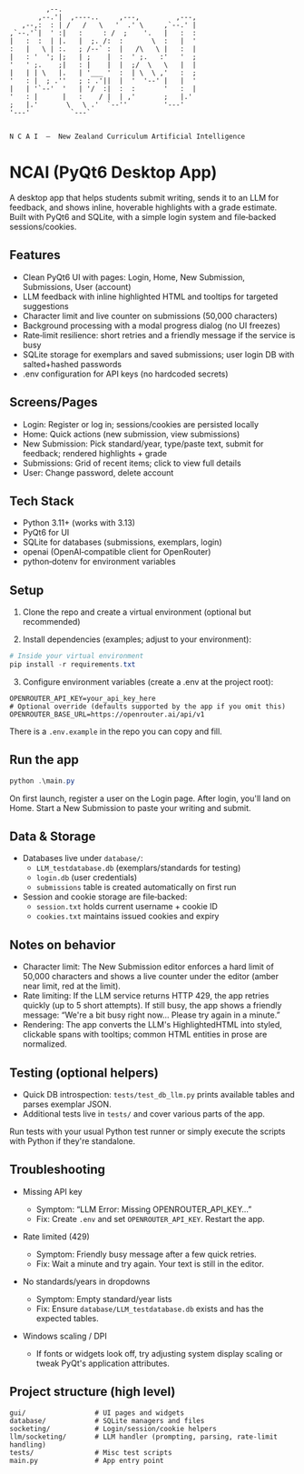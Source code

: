 ```
                                               
         ,--.                                  
       ,--.'|  ,----..     ,---,         ,---, 
   ,--,:  : | /   /   \   '  .' \     ,`--.' | 
,`--.'`|  ' :|   :     : /  ;    '.   |   :  : 
|   :  :  | |.   |  ;. /:  :       \  :   |  ' 
:   |   \ | :.   ; /--` :  |   /\   \ |   :  | 
|   : '  '; |;   | ;    |  :  ' ;.   :'   '  ; 
'   ' ;.    ;|   : |    |  |  ;/  \   \   |  | 
|   | | \   |.   | '___ '  :  | \  \ ,'   :  ; 
'   : |  ; .''   ; : .'||  |  '  '--' |   |  ' 
|   | '`--'  '   | '/  :|  :  :       '   :  | 
'   : |      |   :    / |  | ,'       ;   |.'  
;   |.'       \   \ .'  `--''         '---'    
'---'          `---`                           
                                               

N C A I  —  New Zealand Curriculum Artificial Intelligence
```

# NCAI (PyQt6 Desktop App)

A desktop app that helps students submit writing, sends it to an LLM for feedback, and shows inline, hoverable highlights with a grade estimate. Built with PyQt6 and SQLite, with a simple login system and file‑backed sessions/cookies.

## Features

- Clean PyQt6 UI with pages: Login, Home, New Submission, Submissions, User (account)
- LLM feedback with inline highlighted HTML and tooltips for targeted suggestions
- Character limit and live counter on submissions (50,000 characters)
- Background processing with a modal progress dialog (no UI freezes)
- Rate‑limit resilience: short retries and a friendly message if the service is busy
- SQLite storage for exemplars and saved submissions; user login DB with salted+hashed passwords
- .env configuration for API keys (no hardcoded secrets)

## Screens/Pages

- Login: Register or log in; sessions/cookies are persisted locally
- Home: Quick actions (new submission, view submissions)
- New Submission: Pick standard/year, type/paste text, submit for feedback; rendered highlights + grade
- Submissions: Grid of recent items; click to view full details
- User: Change password, delete account

## Tech Stack

- Python 3.11+ (works with 3.13)
- PyQt6 for UI
- SQLite for databases (submissions, exemplars, login)
- openai (OpenAI‑compatible client for OpenRouter)
- python‑dotenv for environment variables

## Setup

1) Clone the repo and create a virtual environment (optional but recommended)

2) Install dependencies (examples; adjust to your environment):

```powershell
# Inside your virtual environment
pip install -r requirements.txt
```

3) Configure environment variables (create a .env at the project root):

```
OPENROUTER_API_KEY=your_api_key_here
# Optional override (defaults supported by the app if you omit this)
OPENROUTER_BASE_URL=https://openrouter.ai/api/v1
```

There is a `.env.example` in the repo you can copy and fill.

## Run the app

```powershell
python .\main.py
```

On first launch, register a user on the Login page. After login, you'll land on Home. Start a New Submission to paste your writing and submit.

## Data & Storage

- Databases live under `database/`:
	- `LLM_testdatabase.db` (exemplars/standards for testing)
	- `login.db` (user credentials)
	- `submissions` table is created automatically on first run
- Session and cookie storage are file‑backed:
	- `session.txt` holds current username + cookie ID
	- `cookies.txt` maintains issued cookies and expiry

## Notes on behavior

- Character limit: The New Submission editor enforces a hard limit of 50,000 characters and shows a live counter under the editor (amber near limit, red at the limit).
- Rate limiting: If the LLM service returns HTTP 429, the app retries quickly (up to 5 short attempts). If still busy, the app shows a friendly message: “We're a bit busy right now… Please try again in a minute.”
- Rendering: The app converts the LLM's HighlightedHTML into styled, clickable spans with tooltips; common HTML entities in prose are normalized.

## Testing (optional helpers)

- Quick DB introspection: `tests/test_db_llm.py` prints available tables and parses exemplar JSON.
- Additional tests live in `tests/` and cover various parts of the app.

Run tests with your usual Python test runner or simply execute the scripts with Python if they're standalone.

## Troubleshooting

- Missing API key
	- Symptom: “LLM Error: Missing OPENROUTER_API_KEY…”
	- Fix: Create `.env` and set `OPENROUTER_API_KEY`. Restart the app.

- Rate limited (429)
	- Symptom: Friendly busy message after a few quick retries.
	- Fix: Wait a minute and try again. Your text is still in the editor.

- No standards/years in dropdowns
	- Symptom: Empty standard/year lists
	- Fix: Ensure `database/LLM_testdatabase.db` exists and has the expected tables.

- Windows scaling / DPI
	- If fonts or widgets look off, try adjusting system display scaling or tweak PyQt's application attributes.

## Project structure (high level)

```
gui/                 # UI pages and widgets
database/            # SQLite managers and files
socketing/           # Login/session/cookie helpers
llm/socketing/       # LLM handler (prompting, parsing, rate‑limit handling)
tests/               # Misc test scripts
main.py              # App entry point
```